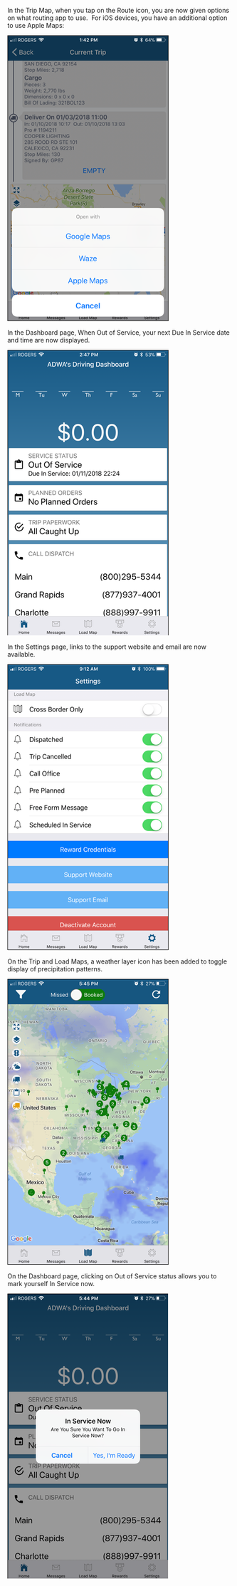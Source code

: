<P>In the Trip Map, when you tap on the Route icon, you are now given options on what routing app to use.&nbsp;&nbsp;For iOS devices, you have an additional option to use Apple Maps:
</P>

![image1](_media/whatsnew/imagemapoptions.png)

<P>In the Dashboard page, When Out of Service, your next Due In Service date and time are now displayed.</P> 

![image1](_media/whatsnew/imagedashboardoos1.png)

<P>In the Settings page, links to the support website and email are now available.</P> 

![image1](_media/whatsnew/imagesettings.png)

<P>On the Trip and Load Maps, a weather layer icon has been added to toggle display of precipitation patterns.</P>

![image1](_media/whatsnew/imageweather.png)

<P>On the Dashboard page, clicking on Out of Service status allows you to mark yourself In Service now.</P>

![image1](_media/whatsnew/imageinsnow.png)
